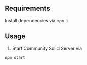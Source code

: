 
## Requirements

Install dependencies via `npm i`.

## Usage

1. Start Community Solid Server via 

```shell
npm start
```